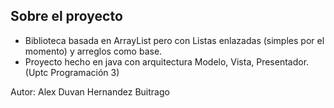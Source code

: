 ## Sobre el proyecto
- Biblioteca basada en ArrayList pero con Listas enlazadas (simples por el momento) y arreglos como base.
- Proyecto hecho en java con arquitectura Modelo, Vista, Presentador. (Uptc Programación 3)

Autor: Alex Duvan Hernandez Buitrago

